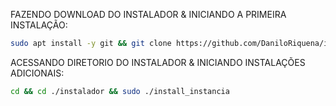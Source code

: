FAZENDO DOWNLOAD DO INSTALADOR & INICIANDO A PRIMEIRA INSTALAÇÃO:

```bash
sudo apt install -y git && git clone https://github.com/DaniloRiquena/instalador && sudo chmod -R 777 ./instalador && cd ./instalador && sudo ./install_primaria
```

ACESSANDO DIRETORIO DO INSTALADOR & INICIANDO INSTALAÇÕES ADICIONAIS:
```bash
cd && cd ./instalador && sudo ./install_instancia
```

